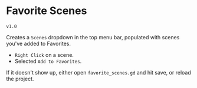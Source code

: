 # Favorite Scenes
`v1.0`

Creates a `Scenes` dropdown in the top menu bar, populated with scenes you've added to Favorites.

- `Right Click` on a scene.
- Selected `Add to Favorites`.

If it doesn't show up, either open `favorite_scenes.gd` and hit save, or reload the project.
